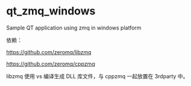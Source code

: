 # qt_zmq_windows
Sample QT application using zmq in windows platform

依赖：

https://github.com/zeromq/libzmq

https://github.com/zeromq/cppzmq

libzmq 使用 vs 编译生成 DLL 库文件，与 cppzmq 一起放置在 3rdparty 中。

